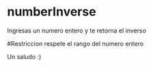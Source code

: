 # numberInverse
Ingresas un numero entero y te retorna el inverso

#Restriccion
respete el rango del numero entero

Un saludo :)

